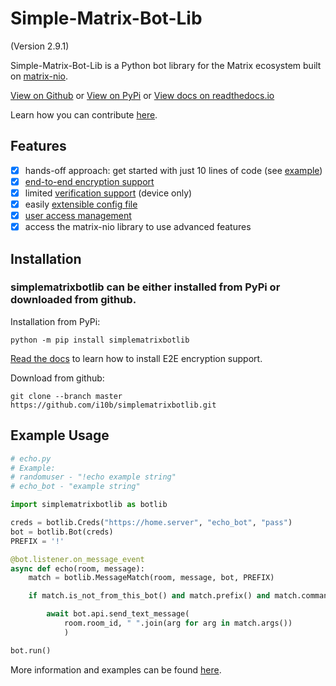 # Simple-Matrix-Bot-Lib
(Version 2.9.1)

Simple-Matrix-Bot-Lib is a Python bot library for the Matrix ecosystem built on [matrix-nio](https://github.com/poljar/matrix-nio).

[View on Github](https://github.com/i10b/simplematrixbotlib) or [View on PyPi](https://pypi.org/project/simplematrixbotlib/) or
[View docs on readthedocs.io](https://simple-matrix-bot-lib.readthedocs.io/en/latest/)

Learn how you can contribute [here](CONTRIBUTING.md).

## Features

- [x] hands-off approach: get started with just 10 lines of code (see [example](#Example-Usage))
- [x] [end-to-end encryption support](https://simple-matrix-bot-lib.readthedocs.io/en/latest/manual.html#e2e-encryption)
- [x] limited [verification support](https://simple-matrix-bot-lib.readthedocs.io/en/latest/manual.html#verification) (device only)
- [x] easily [extensible config file](https://simple-matrix-bot-lib.readthedocs.io/en/latest/manual.html#extending-the-config-class-with-custom-settings)
- [x] [user access management](https://simple-matrix-bot-lib.readthedocs.io/en/latest/manual.html#allowlist)
- [x] access the matrix-nio library to use advanced features

## Installation

### simplematrixbotlib can be either installed from PyPi or downloaded from github.

Installation from PyPi:

```
python -m pip install simplematrixbotlib
```

[Read the docs](https://simple-matrix-bot-lib.readthedocs.io/en/latest/manual.html#e2e-encryption) to learn how to install E2E encryption support.

Download from github:

```
git clone --branch master https://github.com/i10b/simplematrixbotlib.git
```



## Example Usage

```python
# echo.py
# Example:
# randomuser - "!echo example string"
# echo_bot - "example string"

import simplematrixbotlib as botlib

creds = botlib.Creds("https://home.server", "echo_bot", "pass")
bot = botlib.Bot(creds)
PREFIX = '!'

@bot.listener.on_message_event
async def echo(room, message):
    match = botlib.MessageMatch(room, message, bot, PREFIX)

    if match.is_not_from_this_bot() and match.prefix() and match.command("echo"):

        await bot.api.send_text_message(
            room.room_id, " ".join(arg for arg in match.args())
            )

bot.run()
```

More information and examples can be found [here](https://simple-matrix-bot-lib.readthedocs.io/en/latest/).
